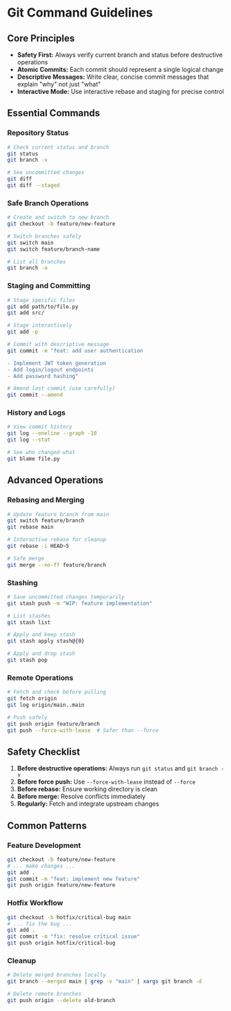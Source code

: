 # Git Command Guidelines

## Core Principles

- **Safety First:** Always verify current branch and status before destructive operations
- **Atomic Commits:** Each commit should represent a single logical change
- **Descriptive Messages:** Write clear, concise commit messages that explain "why" not just "what"
- **Interactive Mode:** Use interactive rebase and staging for precise control

## Essential Commands

### Repository Status
```bash
# Check current status and branch
git status
git branch -v

# See uncommitted changes
git diff
git diff --staged
```

### Safe Branch Operations
```bash
# Create and switch to new branch
git checkout -b feature/new-feature

# Switch branches safely
git switch main
git switch feature/branch-name

# List all branches
git branch -a
```

### Staging and Committing
```bash
# Stage specific files
git add path/to/file.py
git add src/

# Stage interactively
git add -p

# Commit with descriptive message
git commit -m "feat: add user authentication

- Implement JWT token generation
- Add login/logout endpoints
- Add password hashing"

# Amend last commit (use carefully)
git commit --amend
```

### History and Logs
```bash
# View commit history
git log --oneline --graph -10
git log --stat

# See who changed what
git blame file.py
```

## Advanced Operations

### Rebasing and Merging
```bash
# Update feature branch from main
git switch feature/branch
git rebase main

# Interactive rebase for cleanup
git rebase -i HEAD~5

# Safe merge
git merge --no-ff feature/branch
```

### Stashing
```bash
# Save uncommitted changes temporarily
git stash push -m "WIP: feature implementation"

# List stashes
git stash list

# Apply and keep stash
git stash apply stash@{0}

# Apply and drop stash
git stash pop
```

### Remote Operations
```bash
# Fetch and check before pulling
git fetch origin
git log origin/main..main

# Push safely
git push origin feature/branch
git push --force-with-lease  # Safer than --force
```

## Safety Checklist

1. **Before destructive operations:** Always run `git status` and `git branch -v`
2. **Before force push:** Use `--force-with-lease` instead of `--force`
3. **Before rebase:** Ensure working directory is clean
4. **Before merge:** Resolve conflicts immediately
5. **Regularly:** Fetch and integrate upstream changes

## Common Patterns

### Feature Development
```bash
git checkout -b feature/new-feature
# ... make changes ...
git add .
git commit -m "feat: implement new feature"
git push origin feature/new-feature
```

### Hotfix Workflow
```bash
git checkout -b hotfix/critical-bug main
# ... fix the bug ...
git add .
git commit -m "fix: resolve critical issue"
git push origin hotfix/critical-bug
```

### Cleanup
```bash
# Delete merged branches locally
git branch --merged main | grep -v "main" | xargs git branch -d

# Delete remote branches
git push origin --delete old-branch
```